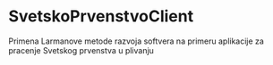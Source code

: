 # SvetskoPrvenstvoClient
Primena Larmanove metode razvoja softvera na primeru aplikacije za pracenje Svetskog prvenstva u plivanju
